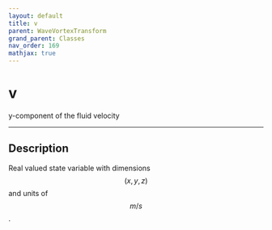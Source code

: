 ```yaml
---
layout: default
title: v
parent: WaveVortexTransform
grand_parent: Classes
nav_order: 169
mathjax: true
---
```


#  v

y-component of the fluid velocity


---

## Description
Real valued state variable with dimensions $$(x,y,z)$$ and units of $$m/s$$.

